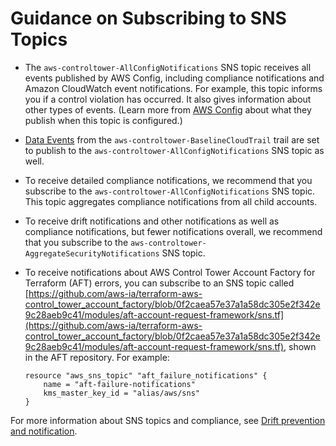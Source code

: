 # Guidance on Subscribing to SNS Topics<a name="sns-guidance"></a>
+ The `aws-controltower-AllConfigNotifications` SNS topic receives all events published by AWS Config, including compliance notifications and Amazon CloudWatch event notifications\. For example, this topic informs you if a control violation has occurred\. It also gives information about other types of events\. \(Learn more from [AWS Config](https://docs.aws.amazon.com/config/latest/developerguide/notifications-for-AWS-Config.html) about what they publish when this topic is configured\.\) 
+ [Data Events](https://docs.aws.amazon.com/awscloudtrail/latest/userguide/logging-data-events-with-cloudtrail.html?icmpid=docs_cloudtrail_console#logging-data-events) from the `aws-controltower-BaselineCloudTrail` trail are set to publish to the `aws-controltower-AllConfigNotifications` SNS topic as well\.
+ To receive detailed compliance notifications, we recommend that you subscribe to the `aws-controltower-AllConfigNotifications` SNS topic\. This topic aggregates compliance notifications from all child accounts\.
+ To receive drift notifications and other notifications as well as compliance notifications, but fewer notifications overall, we recommend that you subscribe to the `aws-controltower-AggregateSecurityNotifications` SNS topic\.
+ To receive notifications about AWS Control Tower Account Factory for Terraform \(AFT\) errors, you can subscribe to an SNS topic called [https://github.com/aws-ia/terraform-aws-control_tower_account_factory/blob/0f2caea57e37a1a58dc305e2f342e9c28aeb9c41/modules/aft-account-request-framework/sns.tf](https://github.com/aws-ia/terraform-aws-control_tower_account_factory/blob/0f2caea57e37a1a58dc305e2f342e9c28aeb9c41/modules/aft-account-request-framework/sns.tf), shown in the AFT repository\. For example:

  ```
  resource "aws_sns_topic" "aft_failure_notifications" {
      name = "aft-failure-notifications"
      kms_master_key_id = "alias/aws/sns"
  }
  ```

For more information about SNS topics and compliance, see [Drift prevention and notification](prevention-and-notification.md)\.